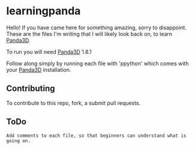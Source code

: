 learningpanda
=============

Hello! If you have came here for something amazing, sorry to disappoint. These are the files I'm writing that I will likely look back on, to learn [Panda3D](https://www.panda3d.org/).

To run you will need [Panda3D](https://www.panda3d.org/) 1.8.1

Follow along simply by running each file with 'ppython' which comes with your [Panda3D](https://www.panda3d.org/) installation.

Contributing
------------
To contribute to this repo, fork, a submit pull requests.

ToDo
----
```
Add comments to each file, so that beginners can understand what is going on.
```